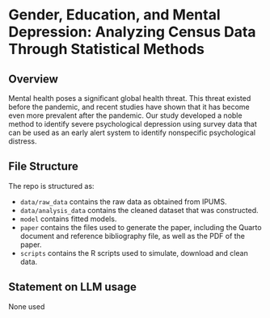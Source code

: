 # Gender, Education, and Mental Depression: Analyzing Census Data Through Statistical Methods

## Overview

Mental health poses a significant global health threat. This threat existed before the pandemic, and recent studies have shown that it has become even more prevalent after the pandemic. Our study developed a noble method to identify severe psychological depression using survey data that can be used as an early alert system to identify nonspecific psychological distress.

## File Structure

The repo is structured as:

-   `data/raw_data` contains the raw data as obtained from IPUMS.
-   `data/analysis_data` contains the cleaned dataset that was constructed.
-   `model` contains fitted models. 
-   `paper` contains the files used to generate the paper, including the Quarto document and reference bibliography file, as well as the PDF of the paper. 
-   `scripts` contains the R scripts used to simulate, download and clean data.


## Statement on LLM usage

None used